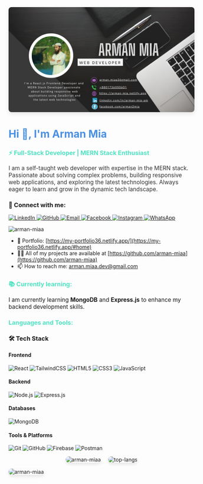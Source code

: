 <p align="center">
  <a href="https://github.com/arman-miaa/arman-miaa/blob/main/github-banner.png" target="_blank">
    <img src="https://github.com/arman-miaa/arman-miaa/blob/main/github-banner.png" alt="Arman Banner" style="border-radius: 8px; box-shadow: 0px 4px 12px rgba(0, 0, 0, 0.1);" />
  </a>
</p>

<h1 align="left" style="color: #4A90E2;">Hi 👋, I'm Arman Mia</h1>
<h3 align="left" style="color: #50E3C2;">⚡ Full-Stack Developer | MERN Stack Enthusiast</h3>
<p align="left" style="font-size: 1.1em; color: #333;">
  I am a self-taught web developer with expertise in the MERN stack. Passionate about solving complex problems, building responsive web applications, and exploring the latest technologies. Always eager to learn and grow in the dynamic tech landscape.
</p>

### 🤝 Connect with me:

<p align="left">
  <a href="https://linkedin.com/in/arman-miaa" target="blank">
    <img src="https://img.shields.io/badge/LinkedIn-0A66C2?style=for-the-badge&logo=linkedin&logoColor=white" alt="LinkedIn" />
  </a>
  <a href="https://github.com/arman-miaa" target="blank">
    <img src="https://img.shields.io/badge/GitHub-181717?style=for-the-badge&logo=github&logoColor=white" alt="GitHub" />
  </a>
  <a href="mailto:arman.miaa.dev@gmail.com">
    <img src="https://img.shields.io/badge/Email-D14836?style=for-the-badge&logo=gmail&logoColor=white" alt="Email" />
  </a>
  <a href="https://facebook.com/arman.miaa" target="blank">
    <img src="https://img.shields.io/badge/Facebook-1877F2?style=for-the-badge&logo=facebook&logoColor=white" alt="Facebook" />
  </a>
  <a href="https://instagram.com/arman.miaa" target="blank">
    <img src="https://img.shields.io/badge/Instagram-E4405F?style=for-the-badge&logo=instagram&logoColor=white" alt="Instagram" />
  </a>
  <a href="https://wa.me/8801753042217" target="blank">
    <img src="https://img.shields.io/badge/WhatsApp-25D366?style=for-the-badge&logo=whatsapp&logoColor=white" alt="WhatsApp" />
  </a>
</p>

<p align="left">
  <img src="https://komarev.com/ghpvc/?username=arman-miaa&label=Profile%20views&color=0e75b6&style=flat" alt="arman-miaa" />
</p>

- 🌱 Portfolio: [https://my-portfolio36.netlify.app/](https://my-portfolio36.netlify.app/#home)  
- 👨‍💻 All of my projects are available at [https://github.com/arman-miaa](https://github.com/arman-miaa)  
- 📫 How to reach me: [arman.miaa.dev@gmail.com](mailto:arman.miaa.dev@gmail.com)  


<h3 align="left" style="color: #50E3C2;">📚 Currently learning:</h3>
<p align="left" style="font-size: 1.1em; ">
  I am currently learning <strong>MongoDB</strong> and <strong>Express.js</strong> to enhance my backend development skills.
</p>



<h3 align="left" style="color: #50E3C2;">Languages and Tools:</h3>

### 🛠️ Tech Stack

#### Frontend
![React](https://img.shields.io/badge/React-20232A?style=for-the-badge&logo=react&logoColor=61DAFB)
![TailwindCSS](https://img.shields.io/badge/TailwindCSS-38B2AC?style=for-the-badge&logo=tailwind-css&logoColor=white)
![HTML5](https://img.shields.io/badge/HTML5-E34F26?style=for-the-badge&logo=html5&logoColor=white)
![CSS3](https://img.shields.io/badge/CSS3-1572B6?style=for-the-badge&logo=css3&logoColor=white)
![JavaScript](https://img.shields.io/badge/JavaScript-F7DF1E?style=for-the-badge&logo=javascript&logoColor=black)

#### Backend
![Node.js](https://img.shields.io/badge/Node.js-43853D?style=for-the-badge&logo=node.js&logoColor=white)
![Express.js](https://img.shields.io/badge/Express.js-404D59?style=for-the-badge&logo=express&logoColor=white)

#### Databases
![MongoDB](https://img.shields.io/badge/MongoDB-4EA94B?style=for-the-badge&logo=mongodb&logoColor=white)


#### Tools & Platforms
![Git](https://img.shields.io/badge/Git-F05032?style=for-the-badge&logo=git&logoColor=white)
![GitHub](https://img.shields.io/badge/GitHub-181717?style=for-the-badge&logo=github&logoColor=white)
![Firebase](https://img.shields.io/badge/Firebase-FFCA28?style=for-the-badge&logo=firebase&logoColor=black)
![Postman](https://img.shields.io/badge/Postman-FF6C37?style=for-the-badge&logo=postman&logoColor=white)

<p style="display: flex; justify-content: center; gap: 20px;">
  <img src="https://github-readme-stats.vercel.app/api?username=arman-miaa&show_icons=true&locale=en" alt="arman-miaa" style="border-radius: 12px; box-shadow: 0 4px 8px rgba(0, 0, 0, 0.1);"/>
  <img src="https://github-readme-stats.vercel.app/api/top-langs?username=arman-miaa&show_icons=true&locale=en&layout=compact" alt="top-langs" style="border-radius: 12px; box-shadow: 0 4px 8px rgba(0, 0, 0, 0.1);"/>
</p>

<p><img align="center" src="https://github-readme-streak-stats.herokuapp.com/?user=arman-miaa&" alt="arman-miaa" style="border-radius: 12px; box-shadow: 0 4px 8px rgba(0, 0, 0, 0.1);"/></p>
